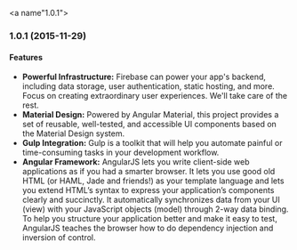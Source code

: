<a name"1.0.1"></a>
### 1.0.1 (2015-11-29)


#### Features

* **Powerful Infrastructure:** Firebase can power your app's backend, including data storage, user authentication, static hosting, and more. Focus on creating extraordinary user experiences. We'll take care of the rest.
* **Material Design:** Powered by Angular Material, this project provides a set of reusable, well-tested, and accessible UI components based on the Material Design system.
* **Gulp Integration:** Gulp is a toolkit that will help you automate painful or time-consuming tasks in your development workflow.
* **Angular Framework:** AngularJS lets you write client-side web applications as if you had a smarter browser. It lets you use good old HTML (or HAML, Jade and friends!) as your template language and lets you extend HTML’s syntax to express your application’s components clearly and succinctly. It automatically synchronizes data from your UI (view) with your JavaScript objects (model) through 2-way data binding. To help you structure your application better and make it easy to test, AngularJS teaches the browser how to do dependency injection and inversion of control.
